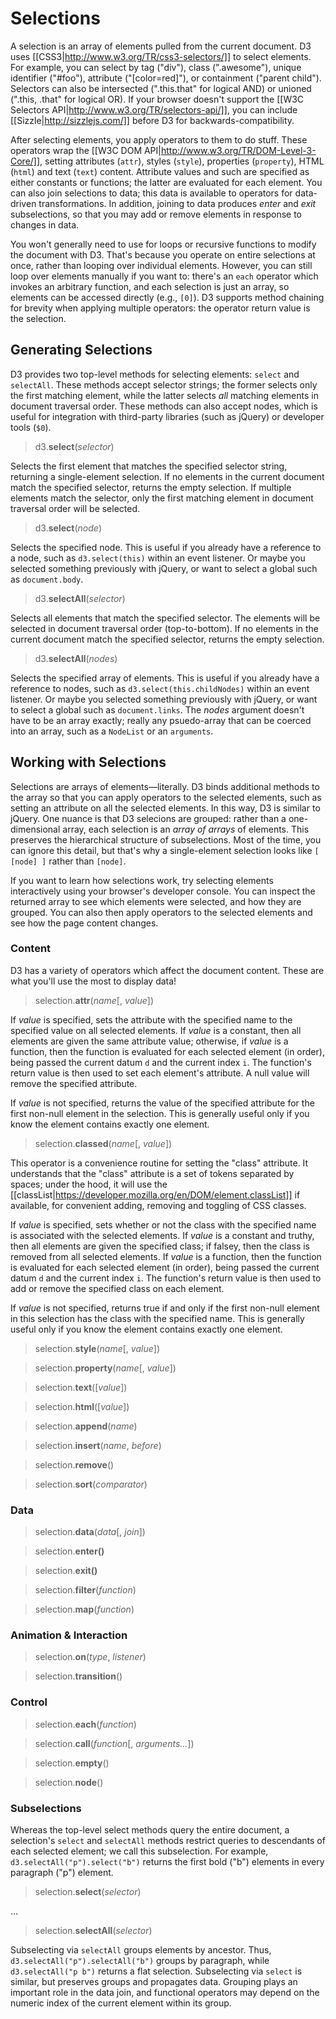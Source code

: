 # Selections

A selection is an array of elements pulled from the current document. D3 uses [[CSS3|http://www.w3.org/TR/css3-selectors/]] to select elements. For example, you can select by tag ("div"), class (".awesome"), unique identifier ("#foo"), attribute ("[color=red]"), or containment ("parent child"). Selectors can also be intersected (".this.that" for logical AND) or unioned (".this, .that" for logical OR). If your browser doesn't support the [[W3C Selectors API|http://www.w3.org/TR/selectors-api/]], you can include [[Sizzle|http://sizzlejs.com/]] before D3 for backwards-compatibility.

After selecting elements, you apply operators to them to do stuff. These operators wrap the [[W3C DOM API|http://www.w3.org/TR/DOM-Level-3-Core/]], setting attributes (`attr`), styles (`style`), properties (`property`), HTML (`html`) and text (`text`) content. Attribute values and such are specified as either constants or functions; the latter are evaluated for each element. You can also join selections to data; this data is available to operators for data-driven transformations. In addition, joining to data produces *enter* and *exit* subselections, so that you may add or remove elements in response to changes in data.

You won't generally need to use for loops or recursive functions to modify the document with D3. That's because you operate on entire selections at once, rather than looping over individual elements. However, you can still loop over elements manually if you want to: there's an `each` operator which invokes an arbitrary function, and each selection is just an array, so elements can be accessed directly (e.g., `[0]`). D3 supports method chaining for brevity when applying multiple operators: the operator return value is the selection.

## Generating Selections

D3 provides two top-level methods for selecting elements: `select` and `selectAll`. These methods accept selector strings; the former selects only the first matching element, while the latter selects *all* matching elements in document traversal order. These methods can also accept nodes, which is useful for integration with third-party libraries (such as jQuery) or developer tools (`$0`).

> d3.<b>select</b>(<i>selector</i>) <a name="d3_select"></a><br>

Selects the first element that matches the specified selector string, returning a single-element selection. If no elements in the current document match the specified selector, returns the empty selection. If multiple elements match the selector, only the first matching element in document traversal order will be selected.

> d3.<b>select</b>(<i>node</i>)

Selects the specified node. This is useful if you already have a reference to a node, such as `d3.select(this)` within an event listener. Or maybe you selected something previously with jQuery, or want to select a global such as `document.body`.

> d3.<b>selectAll</b>(<i>selector</i>) <a name="d3_selectAll"></a><br>

Selects all elements that match the specified selector. The elements will be selected in document traversal order (top-to-bottom). If no elements in the current document match the specified selector, returns the empty selection.

> d3.<b>selectAll</b>(<i>nodes</i>)

Selects the specified array of elements. This is useful if you already have a reference to nodes, such as `d3.select(this.childNodes)` within an event listener. Or maybe you selected something previously with jQuery, or want to select a global such as `document.links`. The *nodes* argument doesn't have to be an array exactly; really any psuedo-array that can be coerced into an array, such as a `NodeList` or an `arguments`.

## Working with Selections

Selections are arrays of elements—literally. D3 binds additional methods to the array so that you can apply operators to the selected elements, such as setting an attribute on all the selected elements. In this way, D3 is similar to jQuery. One nuance is that D3 selecions are grouped: rather than a one-dimensional array, each selection is an *array of arrays* of elements. This preserves the hierarchical structure of subselections. Most of the time, you can ignore this detail, but that's why a single-element selection looks like `[ [node] ]` rather than `[node]`.

If you want to learn how selections work, try selecting elements interactively using your browser's developer console. You can inspect the returned array to see which elements were selected, and how they are grouped. You can also then apply operators to the selected elements and see how the page content changes.

### Content

D3 has a variety of operators which affect the document content. These are what you'll use the most to display data!

> selection.<b>attr</b>(<i>name</i>[, <i>value</i>])

If *value* is specified, sets the attribute with the specified name to the specified value on all selected elements. If *value* is a constant, then all elements are given the same attribute value; otherwise, if *value* is a function, then the function is evaluated for each selected element (in order), being passed the current datum `d` and the current index `i`. The function's return value is then used to set each element's attribute. A null value will remove the specified attribute.

If *value* is not specified, returns the value of the specified attribute for the first non-null element in the selection. This is generally useful only if you know the element contains exactly one element.

> selection.<b>classed</b>(<i>name</i>[, <i>value</i>])

This operator is a convenience routine for setting the "class" attribute. It understands that the "class" attribute is a set of tokens separated by spaces; under the hood, it will use the [[classList|https://developer.mozilla.org/en/DOM/element.classList]] if available, for convenient adding, removing and toggling of CSS classes.

If *value* is specified, sets whether or not the class with the specified name is associated with the selected elements. If *value* is a constant and truthy, then all elements are given the specified class; if falsey, then the class is removed from all selected elements. If *value* is a function, then the function is evaluated for each selected element (in order), being passed the current datum `d` and the current index `i`. The function's return value is then used to add or remove the specified class on each element.

If *value* is not specified, returns true if and only if the first non-null element in this selection has the class with the specified name. This is generally useful only if you know the element contains exactly one element.

> selection.<b>style</b>(<i>name</i>[, <i>value</i>])

> selection.<b>property</b>(<i>name</i>[, <i>value</i>])

> selection.<b>text</b>([<i>value</i>])

> selection.<b>html</b>([<i>value</i>])

> selection.<b>append</b>(<i>name</i>)

> selection.<b>insert</b>(<i>name</i>, <i>before</i>)

> selection.<b>remove</b>()

> selection.<b>sort</b>(<i>comparator</i>)

### Data

> selection.<b>data</b>(<i>data</i>[, <i>join</i>])

> selection.<b>enter()</b>

> selection.<b>exit()</b>

> selection.<b>filter</b>(<i>function</i>)

> selection.<b>map</b>(<i>function</i>)

### Animation & Interaction

> selection.<b>on</b>(<i>type</i>, <i>listener</i>)

> selection.<b>transition</b>()

### Control

> selection.<b>each</b>(<i>function</i>)

> selection.<b>call</b>(<i>function</i>[, <i>arguments…</i>])

> selection.<b>empty</b>()

> selection.<b>node</b>()

### Subselections

Whereas the top-level select methods query the entire document, a selection's `select` and `selectAll` methods restrict queries to descendants of each selected element; we call this subselection. For example, `d3.selectAll("p").select("b")` returns the first bold ("b") elements in every paragraph ("p") element.

> selection.<b>select</b>(<i>selector</i>)

…

> selection.<b>selectAll</b>(<i>selector</i>)

Subselecting via `selectAll` groups elements by ancestor. Thus, `d3.selectAll("p").selectAll("b")` groups by paragraph, while `d3.selectAll("p b")` returns a flat selection. Subselecting via `select` is similar, but preserves groups and propagates data. Grouping plays an important role in the data join, and functional operators may depend on the numeric index of the current element within its group.
